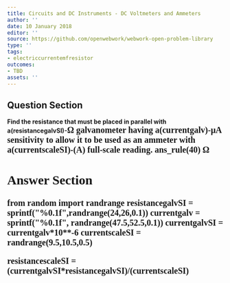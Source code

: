 ```yaml
---
title: Circuits and DC Instruments - DC Voltmeters and Ammeters
author: ''
date: 10 January 2018
editor: ''
source: https://github.com/openwebwork/webwork-open-problem-library
type: ''
tags:
- electriccurrentemfresistor
outcomes:
- TBD
assets: ''
---
```


## Question Section 

<b>
Find the resistance that must be placed in parallel with a(resistancegalvSI)-<span style="font-family: 'Times'; font-size: 20px";>&Omega;<span> galvanometer having a(currentgalv)-<span style="font-family: 'Times'; font-size: 20px";>&mu;A<span> sensitivity to allow it to be used as an ammeter with a(currentscaleSI)-(A) full-scale reading.
ans_rule(40) <span style="font-family: 'Times'; font-size: 20px";>&Omega;<span>


## Answer Section

from random import randrange
resistancegalvSI = sprintf("%0.1f",randrange(24,26,0.1))
currentgalv = sprintf("%0.1f", randrange(47.5,52.5,0.1))
currentgalvSI = currentgalv*10**-6
currentscaleSI = randrange(9.5,10.5,0.5)

resistancescaleSI = (currentgalvSI*resistancegalvSI)/(currentscaleSI)